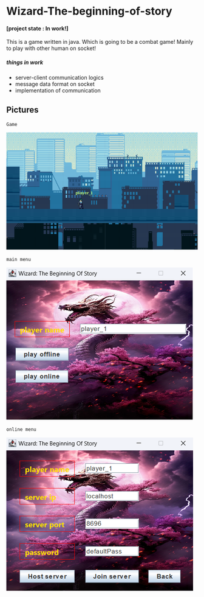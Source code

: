 # Wizard-The-beginning-of-story

#### [project state : In work!]

This is a game written in java. Which is going to be a combat game!
Mainly to play with other human on socket!

##### things in work
- server-client communication logics
- message data format on socket
- implementation of communication

## Pictures
    Game
![game picture](images/game_space.png)

    main menu
![main menu picture](images/main_menu.png)

    online menu
![main menu picture](images/online_menu.png)
